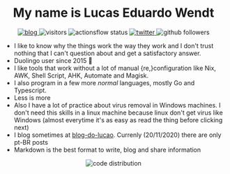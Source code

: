 <h1 align="center">My name is Lucas Eduardo Wendt</h1>
<p align="center">
  <a href="https://blog-do-lucao.vercel.app">
    <img alt="blog" src="https://img.shields.io/static/v1?label=Blog&message=blog-do-lucao.vercel.app&color=black&style=flat-square" />
  </a>
  <img alt="visitors" src="https://vistr.dev/badge?repo=lucasew.lucasew&text=Visits&corners=square" />
  <img alt="actionsflow status" src="https://img.shields.io/github/workflow/status/lucasew/flows/Actionsflow?label=Actionsflow&logo=github&style=flat-square"/>
  <a href="https://twitter.com/lucas59356">
    <img alt="twitter" src="https://img.shields.io/twitter/follow/lucas59356?color=black&logo=twitter&style=flat-square" />
  </a>
  <img alt="github followers" src="https://img.shields.io/github/followers/lucasew?color=black&label=Followers&logo=github&style=flat-square" />
</p>

- I like to know why the things work the way they work and I don't trust nothing that I can't question about and get a satisfactory answer.
- Duolingo user since 2015 :owl:
- I like tools that work without a lot of manual {re,}configuration like Nix, AWK, Shell Script, AHK, Automate and Magisk.
- I also program in a few more *normal* languages, mostly Go and Typescript.
- Less is more
- Also I have a lot of practice about virus removal in Windows machines. I don't need this skills in a linux machine because linux don't get virus like Windows (almost everytime it's as easy as read the thing before clicking next)
- I blog sometimes at [blog-do-lucao](https://blog-do-lucao.vercel.app). Currenly (20/11/2020) there are only pt-BR posts
- Markdown is the best format to write, blog and share information
<p align="center">
<img alt="code distribution" src="https://github-readme-stats.anuraghazra1.vercel.app/api/top-langs/?username=lucasew"></img>
</p>
